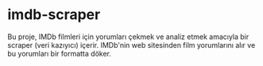 # imdb-scraper
Bu proje, IMDb filmleri için yorumları çekmek ve analiz etmek amacıyla bir scraper (veri kazıyıcı) içerir. IMDb'nin web sitesinden film yorumlarını alır ve bu yorumları bir formatta döker.
